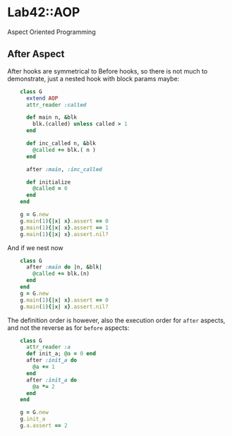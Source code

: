 # Lab42::AOP

Aspect Oriented Programming

## After Aspect

After hooks are symmetrical to Before hooks, so there is not much to demonstrate, just a nested hook
with block params maybe:

```ruby
    class G
      extend AOP
      attr_reader :called

      def main n, &blk
        blk.(called) unless called > 1
      end

      def inc_called n, &blk
        @called += blk.( n )
      end

      after :main, :inc_called

      def initialize
        @called = 0
      end
    end

    g = G.new
    g.main(1){|x| x}.assert == 0
    g.main(1){|x| x}.assert == 1
    g.main(1){|x| x}.assert.nil?
```

And if we nest now

```ruby
    class G
      after :main do |n, &blk|
        @called += blk.(n)
      end
    end
    g = G.new
    g.main(1){|x| x}.assert == 0
    g.main(1){|x| x}.assert.nil?
```

The definition order is however, also the execution order for `after` aspects, and not the reverse as for `before`
aspects:

```ruby
    class G
      attr_reader :a
      def init_a; @a = 0 end
      after :init_a do
        @a += 1
      end
      after :init_a do
        @a *= 2
      end
    end

    g = G.new
    g.init_a
    g.a.assert == 2
```



